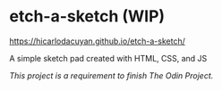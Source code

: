 # etch-a-sketch (WIP)
https://hicarlodacuyan.github.io/etch-a-sketch/

A simple sketch pad created with HTML, CSS, and JS

*This project is a requirement to finish The Odin Project.*
